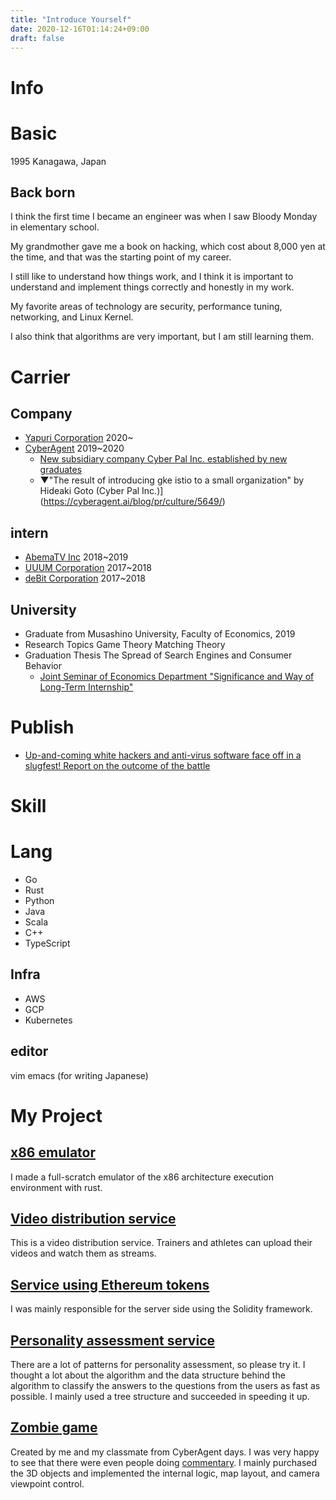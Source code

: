 ```yaml
---
title: "Introduce Yourself"
date: 2020-12-16T01:14:24+09:00
draft: false
--- 
```

# Info

# Basic
1995 Kanagawa, Japan

## Back born
I think the first time I became an engineer was when I saw Bloody Monday in elementary school.

My grandmother gave me a book on hacking, which cost about 8,000 yen at the time, and that was the starting point of my career. 

I still like to understand how things work, and I think it is important to understand and implement things correctly and honestly in my work.

My favorite areas of technology are security, performance tuning, networking, and Linux Kernel.

I also think that algorithms are very important, but I am still learning them.


# Carrier
## Company
- [Yapuri Corporation](https://yappli.co.jp/) 2020~    
- [CyberAgent](https://www.cyberagent.co.jp/) 2019~2020
    - [New subsidiary company Cyber Pal Inc. established by new graduates](https://www.cyberagent.co.jp/news/detail/id=23000)
    - ▼"The result of introducing gke istio to a small organization" by Hideaki Goto (Cyber Pal Inc.)](https://cyberagent.ai/blog/pr/culture/5649/)

## intern
- [AbemaTV Inc](https://abema.tv/) 2018~2019
- [UUUM Corporation](https://www.uuum.co.jp/) 2017~2018
- [deBit Corporation](https://debit.co.jp/) 2017~2018

## University
- Graduate from Musashino University, Faculty of Economics, 2019
- Research Topics Game Theory Matching Theory
- Graduation Thesis The Spread of Search Engines and Consumer Behavior
    - [Joint Seminar of Economics Department "Significance and Way of Long-Term Internship"](https://www.musashino-u.ac.jp/news/20180501-03.html) 

# Publish
- [Up-and-coming white hackers and anti-virus software face off in a slugfest! Report on the outcome of the battle](https://news.mynavi.jp/kikaku/20180720-665544/)

# Skill
# Lang
- Go
- Rust
- Python
- Java
- Scala
- C++
- TypeScript

## Infra
- AWS
- GCP
- Kubernetes

## editor
vim emacs (for writing Japanese)

# My Project

## [x86 emulator](https://github.com/hidexir/x86emu)
I made a full-scratch emulator of the x86 architecture execution environment with rust.

## [Video distribution service](https://wantty.app/)
This is a video distribution service. Trainers and athletes can upload their videos and watch them as streams.

## [Service using Ethereum tokens](https://www.peace-coin.org)
I was mainly responsible for the server side using the Solidity framework.

## [Personality assessment service](https://www.zelfium.com/ja/)
There are a lot of patterns for personality assessment, so please try it. I thought a lot about the algorithm and the data structure behind the algorithm to classify the answers to the questions from the users as fast as possible.
I mainly used a tree structure and succeeded in speeding it up.

## [Zombie game](https://apps.apple.com/jp/app/escape-from-uncle/id1444505240)
Created by me and my classmate from CyberAgent days. I was very happy to see that there were even people doing [commentary](https://gameappch.com/app/?app=06132).
I mainly purchased the 3D objects and implemented the internal logic, map layout, and camera viewpoint control. 
